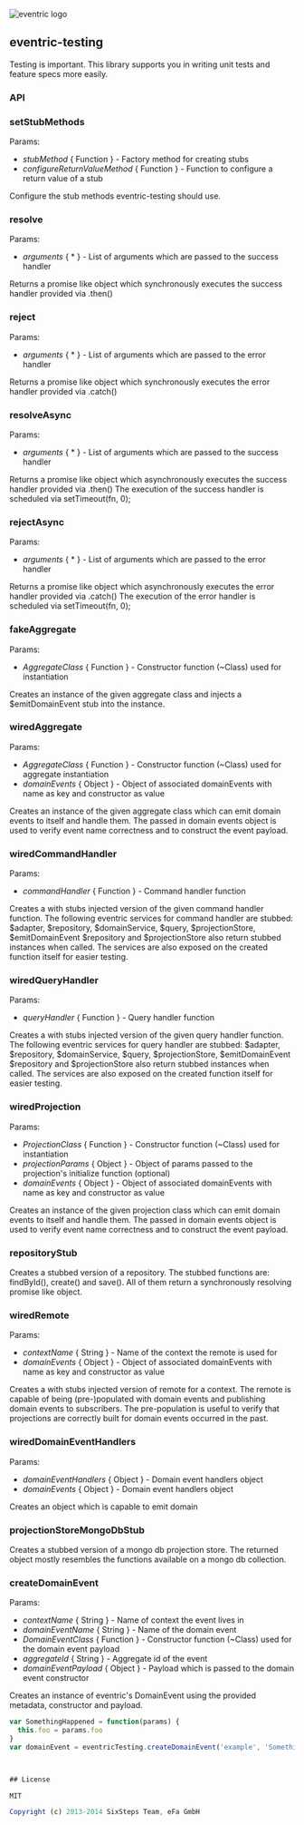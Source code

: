 ![eventric logo](https://raw.githubusercontent.com/wiki/efacilitation/eventric/eventric_logo.png)

## eventric-testing

Testing is important. This library supports you in writing unit tests and feature specs more easily.


### API



### setStubMethods

Params:
- *stubMethod* { Function } - Factory method for creating stubs
- *configureReturnValueMethod* { Function } - Function to configure a return value of a stub

Configure the stub methods eventric-testing should use.

### resolve

Params:
- *arguments* { * } - List of arguments which are passed to the success handler

Returns a promise like object which synchronously executes the success handler provided via .then()

### reject

Params:
- *arguments* { * } - List of arguments which are passed to the error handler

Returns a promise like object which synchronously executes the error handler provided via .catch()

### resolveAsync

Params:
- *arguments* { * } - List of arguments which are passed to the success handler

Returns a promise like object which asynchronously executes the success handler provided via .then()
The execution of the success handler is scheduled via setTimeout(fn, 0);

### rejectAsync

Params:
- *arguments* { * } - List of arguments which are passed to the error handler

Returns a promise like object which asynchronously executes the error handler provided via .catch()
The execution of the error handler is scheduled via setTimeout(fn, 0);

### fakeAggregate

Params:
- *AggregateClass* { Function } - Constructor function (~Class) used for instantiation

Creates an instance of the given aggregate class and injects a $emitDomainEvent stub into the instance.

### wiredAggregate

Params:
- *AggregateClass* { Function } - Constructor function (~Class) used for aggregate instantiation
- *domainEvents* { Object } - Object of associated domainEvents with name as key and constructor as value

Creates an instance of the given aggregate class which can emit domain events to itself and handle them.
The passed in domain events object is used to verify event name correctness and to construct the event payload.

### wiredCommandHandler

Params:
- *commandHandler* { Function } - Command handler function

Creates a with stubs injected version of the given command handler function.
The following eventric services for command handler are stubbed:
$adapter, $repository, $domainService, $query, $projectionStore, $emitDomainEvent
$repository and $projectionStore also return stubbed instances when called.
The services are also exposed on the created function itself for easier testing.

### wiredQueryHandler

Params:
- *queryHandler* { Function } - Query handler function

Creates a with stubs injected version of the given query handler function.
The following eventric services for query handler are stubbed:
$adapter, $repository, $domainService, $query, $projectionStore, $emitDomainEvent
$repository and $projectionStore also return stubbed instances when called.
The services are also exposed on the created function itself for easier testing.

### wiredProjection

Params:
- *ProjectionClass* { Function } - Constructor function (~Class) used for instantiation
- *projectionParams* { Object } - Object of params passed to the projection's initialize function (optional)
- *domainEvents* { Object } - Object of associated domainEvents with name as key and constructor as value

Creates an instance of the given projection class which can emit domain events to itself and handle them.
The passed in domain events object is used to verify event name correctness and to construct the event payload.

### repositoryStub



Creates a stubbed version of a repository.
The stubbed functions are: findById(), create() and save().
All of them return a synchronously resolving promise like object.

### wiredRemote

Params:
- *contextName* { String } - Name of the context the remote is used for
- *domainEvents* { Object } - Object of associated domainEvents with name as key and constructor as value

Creates a with stubs injected version of remote for a context.
The remote is capable of being (pre-)populated with domain events and publishing domain events to subscribers.
The pre-population is useful to verify that projections are correctly built for domain events occurred in the past.

### wiredDomainEventHandlers

Params:
- *domainEventHandlers* { Object } - Domain event handlers object
- *domainEvents* { Object } - Domain event handlers object

Creates an object which is capable to emit domain

### projectionStoreMongoDbStub



Creates a stubbed version of a mongo db projection store.
The returned object mostly resembles the functions available on a mongo db collection.

### createDomainEvent

Params:
- *contextName* { String } - Name of context the event lives in
- *domainEventName* { String } - Name of the domain event
- *DomainEventClass* { Function } - Constructor function (~Class) used for the domain event payload
- *aggregateId* { String } - Aggregate id of the event
- *domainEventPayload* { Object } - Payload which is passed to the domain event constructor

Creates an instance of eventric's DomainEvent using the provided metadata, constructor and payload.

  ```javascript
  var SomethingHappened = function(params) {
    this.foo = params.foo
  }
  var domainEvent = eventricTesting.createDomainEvent('example', 'SomethingHappened', SomethingHappened, '1234', {foo: 'bar'});



## License

MIT

Copyright (c) 2013-2014 SixSteps Team, eFa GmbH
